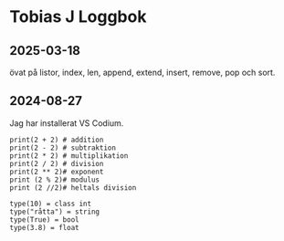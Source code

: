 Tobias J Loggbok
==================
2025-03-18
------------
övat på listor, index, len, append, extend, insert, remove, pop och sort.

2024-08-27
-------------
Jag har installerat VS Codium.


    print(2 + 2) # addition
    print(2 - 2) # subtraktion
    print(2 * 2) # multiplikation
    print(2 / 2) # division
    print(2 ** 2)# exponent
    print (2 % 2)# modulus
    print (2 //2)# heltals division

    type(10) = class int
    type("råtta") = string
    type(True) = bool
    type(3.8) = float